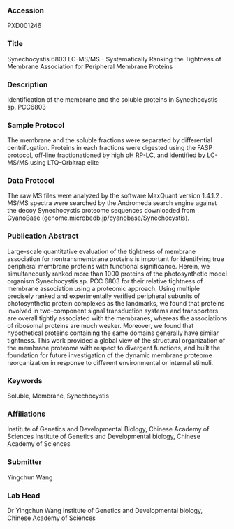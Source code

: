 ### Accession
PXD001246

### Title
Synechocystis 6803 LC-MS/MS -  Systematically Ranking the Tightness of Membrane Association for Peripheral Membrane Proteins

### Description
Identification of the membrane and the soluble proteins in Synechocystis sp. PCC6803

### Sample Protocol
The membrane and the soluble fractions were separated by differential centrifugation. Proteins in each fractions were digested using the FASP protocol, off-line fractionationed by high pH RP-LC, and identified by LC-MS/MS using LTQ-Orbitrap elite

### Data Protocol
The raw MS files were analyzed by the software MaxQuant version 1.4.1.2 . MS/MS spectra were searched by the Andromeda search engine against the decoy Synechocystis proteome sequences downloaded from CyanoBase (genome.microbedb.jp/cyanobase/Synechocystis).

### Publication Abstract
Large-scale quantitative evaluation of the tightness of membrane association for nontransmembrane proteins is important for identifying true peripheral membrane proteins with functional significance. Herein, we simultaneously ranked more than 1000 proteins of the photosynthetic model organism Synechocystis sp. PCC 6803 for their relative tightness of membrane association using a proteomic approach. Using multiple precisely ranked and experimentally verified peripheral subunits of photosynthetic protein complexes as the landmarks, we found that proteins involved in two-component signal transduction systems and transporters are overall tightly associated with the membranes, whereas the associations of ribosomal proteins are much weaker. Moreover, we found that hypothetical proteins containing the same domains generally have similar tightness. This work provided a global view of the structural organization of the membrane proteome with respect to divergent functions, and built the foundation for future investigation of the dynamic membrane proteome reorganization in response to different environmental or internal stimuli.

### Keywords
Soluble, Membrane, Synechocystis

### Affiliations
Institute of Genetics and Developmental Biology, Chinese Academy of Sciences
Institute of Genetics and Developmental biology, Chinese Academy of Sciences

### Submitter
Yingchun Wang

### Lab Head
Dr Yingchun Wang
Institute of Genetics and Developmental biology, Chinese Academy of Sciences


